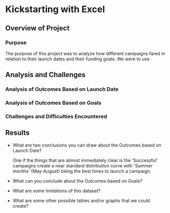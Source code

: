 # Kickstarting with Excel

## Overview of Project
 
### Purpose
The purpose of this project was to analyze how different campaigns fared in relation to their launch dates
and their funding goals. We were to use 

## Analysis and Challenges


### Analysis of Outcomes Based on Launch Date

### Analysis of Outcomes Based on Goals

### Challenges and Difficulties Encountered

## Results

- What are two conclusions you can draw about the Outcomes based on Launch Date?
  
  One if the things that are almost immediately clear is the 'Successful' campaigns create a near standard distribution curve
  with 'Summer months' (May-August) being the best times to launch a campaign.   
- What can you conclude about the Outcomes based on Goals?

- What are some limitations of this dataset?

- What are some other possible tables and/or graphs that we could create?
